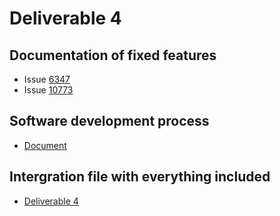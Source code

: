 # Deliverable 4

## Documentation of fixed features

- Issue [6347](https://github.com/CSCD01/team_22-project/blob/Documentaion_process/doc/deliverable4/Documentation_6347.md)
- Issue [10773](https://github.com/CSCD01/team_22-project/blob/Documentaion_process/doc/deliverable4/Documentaion_10773.md)

## Software development process

- [Document](./Software_process.md)

## Intergration file with everything included

- [Deliverable 4](./deliverable4_intergration.md)
